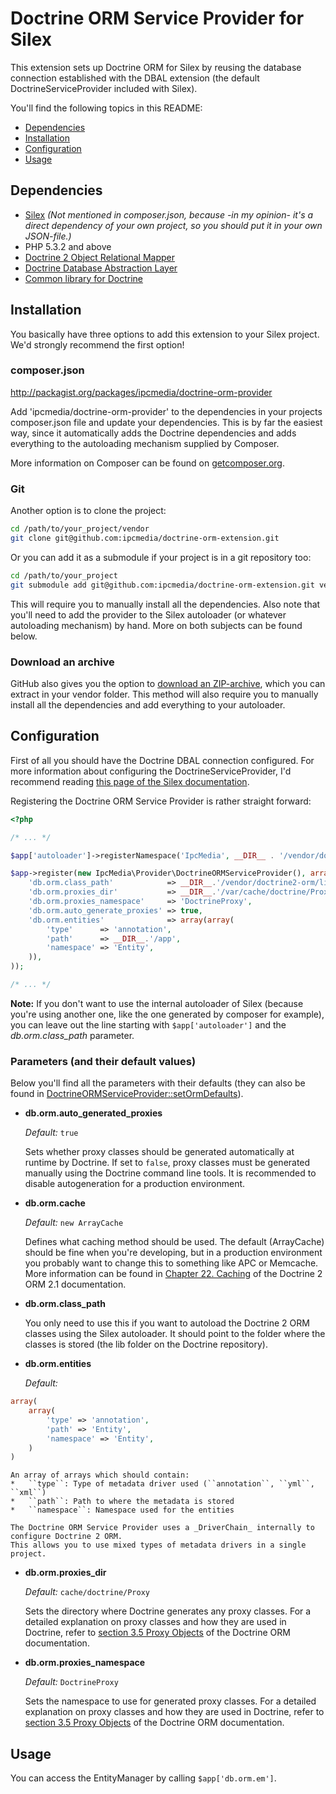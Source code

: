 # Doctrine ORM Service Provider for Silex
This extension sets up Doctrine ORM for Silex by reusing the database connection established with the DBAL extension (the default DoctrineServiceProvider included with Silex).

You'll find the following topics in this README:
*   [Dependencies](#dependencies)
*   [Installation](#installation)
*   [Configuration](#configuration)
*   [Usage](#usage)

## Dependencies
*   [Silex](http://silex.sensiolabs.org/)
    _(Not mentioned in composer.json, because -in my opinion- it's a direct dependency of your own project, so you should put it in your own JSON-file.)_
*   PHP 5.3.2 and above
*   [Doctrine 2 Object Relational Mapper](https://github.com/doctrine/doctrine2)
*   [Doctrine Database Abstraction Layer](https://github.com/doctrine/dbal)
*   [Common library for Doctrine](https://github.com/doctrine/common)


## Installation
You basically have three options to add this extension to your Silex project. We'd strongly recommend the first option!

### composer.json
http://packagist.org/packages/ipcmedia/doctrine-orm-provider

Add 'ipcmedia/doctrine-orm-provider' to the dependencies in your projects composer.json file and update your dependencies.
This is by far the easiest way, since it automatically adds the Doctrine dependencies and adds everything to the autoloading mechanism supplied by Composer.

More information on Composer can be found on [getcomposer.org](http://getcomposer.org/).

### Git
Another option is to clone the project:

```bash
cd /path/to/your_project/vendor
git clone git@github.com:ipcmedia/doctrine-orm-extension.git
```

Or you can add it as a submodule if your project is in a git repository too:

```bash
cd /path/to/your_project
git submodule add git@github.com:ipcmedia/doctrine-orm-extension.git vendor/doctrine-orm-extension
```

This will require you to manually install all the dependencies. Also note that you'll need to add the provider to the Silex autoloader (or whatever autoloading mechanism) by hand. More on both subjects can be found below.

### Download an archive
GitHub also gives you the option to [download an ZIP-archive](https://github.com/ipcmedia/doctrine-orm-extension/zipball/master), which you can extract in your vendor folder. This method will also require you to manually install all the dependencies and add everything to your autoloader.


## Configuration
First of all you should have the Doctrine DBAL connection configured. For more information about configuring the DoctrineServiceProvider, I'd recommend reading [this page of the Silex documentation](http://silex.sensiolabs.org/doc/providers/doctrine.html).

Registering the Doctrine ORM Service Provider is rather straight forward:

```php
<?php

/* ... */

$app['autoloader']->registerNamespace('IpcMedia', __DIR__ . '/vendor/doctrine-orm-extension/lib');

$app->register(new IpcMedia\Provider\DoctrineORMServiceProvider(), array(
    'db.orm.class_path'            => __DIR__.'/vendor/doctrine2-orm/lib',
    'db.orm.proxies_dir'           => __DIR__.'/var/cache/doctrine/Proxy',
    'db.orm.proxies_namespace'     => 'DoctrineProxy',
    'db.orm.auto_generate_proxies' => true,
    'db.orm.entities'              => array(array(
        'type'      => 'annotation',
        'path'      => __DIR__.'/app',
        'namespace' => 'Entity',
    )),
));

/* ... */

```

**Note:** If you don't want to use the internal autoloader of Silex (because you're using another one, like the one generated by composer for example), you can leave out the line starting with ``$app['autoloader']`` and the _db.orm.class_path_ parameter.

### Parameters (and their default values)
Below you'll find all the parameters with their defaults (they can also be found in [DoctrineORMServiceProvider::setOrmDefaults](https://github.com/ipcmedia/doctrine-orm-extension/blob/master/lib/IpcMedia/Provider/DoctrineORMServiceProvider.php#L48-68)).

*   __db.orm.auto_generated_proxies__
    
    _Default:_ ``true``
    
    Sets whether proxy classes should be generated automatically at runtime by Doctrine.
    If set to ``false``, proxy classes must be generated manually using the Doctrine command line tools.
    It is recommended to disable autogeneration for a production environment.

*   __db.orm.cache__

    _Default:_ ``new ArrayCache``

    Defines what caching method should be used. The default (ArrayCache) should be fine when you're developing, but in a production environment you probably want to change this to something like APC or Memcache.
    More information can be found in [Chapter 22. Caching](http://docs.doctrine-project.org/projects/doctrine-orm/en/2.1/reference/caching.html "Doctrine 2 ORM 2.1 Documentation") of the Doctrine 2 ORM 2.1 documentation.

*   __db.orm.class_path__

    You only need to use this if you want to autoload the Doctrine 2 ORM classes using the Silex autoloader.
    It should point to the folder where the classes is stored (the lib folder on the Doctrine repository).

*   __db.orm.entities__

    _Default:_
```php
array(
    array(
        'type' => 'annotation',
        'path' => 'Entity',
        'namespace' => 'Entity',
    )
)
```

    An array of arrays which should contain:
    *   ``type``: Type of metadata driver used (``annotation``, ``yml``, ``xml``)
    *   ``path``: Path to where the metadata is stored
    *   ``namespace``: Namespace used for the entities

    The Doctrine ORM Service Provider uses a _DriverChain_ internally to configure Doctrine 2 ORM.
    This allows you to use mixed types of metadata drivers in a single project.

*   __db.orm.proxies_dir__

    _Default:_ ``cache/doctrine/Proxy``

    Sets the directory where Doctrine generates any proxy classes.
    For a detailed explanation on proxy classes and how they are used in Doctrine, refer to [section 3.5 Proxy Objects](http://docs.doctrine-project.org/projects/doctrine-orm/en/2.1/reference/configuration.html#proxy-objects) of the Doctrine ORM documentation.

*   __db.orm.proxies_namespace__

    _Default:_ ``DoctrineProxy``

    Sets the namespace to use for generated proxy classes.
    For a detailed explanation on proxy classes and how they are used in Doctrine, refer to [section 3.5 Proxy Objects](http://docs.doctrine-project.org/projects/doctrine-orm/en/2.1/reference/configuration.html#proxy-objects) of the Doctrine ORM documentation.


## Usage
You can access the EntityManager by calling ``$app['db.orm.em']``.